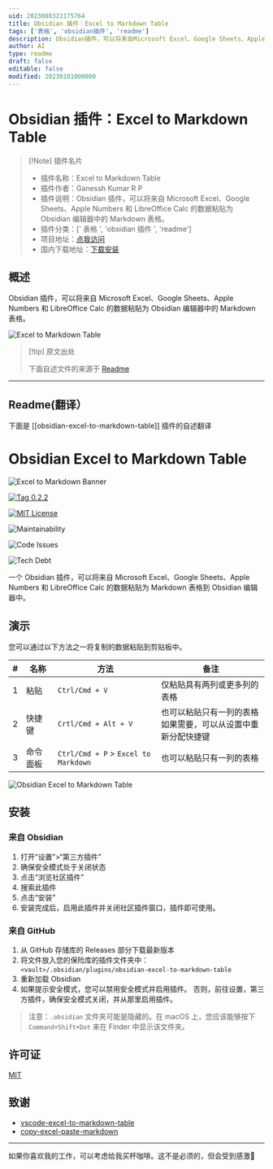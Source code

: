 ```yaml
---
uid: 2023080322175764
title: Obsidian 插件：Excel to Markdown Table
tags: ['表格', 'obsidian插件', 'readme']
description: Obsidian插件，可以将来自Microsoft Excel、Google Sheets、Apple Numbers和LibreOffice Calc的数据粘贴为Obsidian编辑器中的Markdown表格。
author: AI
type: readme
draft: false
editable: false
modified: 20230101000000
---
```


# Obsidian 插件：Excel to Markdown Table

> [!Note] 插件名片
> - 插件名称：Excel to Markdown Table
> - 插件作者：Ganessh Kumar R P
> - 插件说明：Obsidian 插件，可以将来自 Microsoft Excel、Google Sheets、Apple Numbers 和 LibreOffice Calc 的数据粘贴为 Obsidian 编辑器中的 Markdown 表格。
> - 插件分类：[' 表格 ', 'obsidian 插件 ', 'readme']
> - 项目地址：[点我访问](https://github.com/ganesshkumar/obsidian-excel-to-markdown-table)
> - 国内下载地址：[下载安装](https://pkmer.cn/products/plugin/pluginMarket/?obsidian-excel-to-markdown-table)

## 概述

Obsidian 插件，可以将来自 Microsoft Excel、Google Sheets、Apple Numbers 和 LibreOffice Calc 的数据粘贴为 Obsidian 编辑器中的 Markdown 表格。

![Excel to Markdown Table](https://cdn.pkmer.cn/covers/obsidian-excel-to-markdown-table.gif!pkmer)

> [!tip] 原文出处
>
>下面自述文件的来源于 [Readme](https://ghproxy.net/https://raw.githubusercontent.com/ganesshkumar/obsidian-excel-to-markdown-table/master/README.md)
>

---

## Readme(翻译）

下面是 [[obsidian-excel-to-markdown-table]] 插件的自述翻译

# Obsidian Excel to Markdown Table

![Excel to Markdown Banner](https://user-images.githubusercontent.com/2135089/153448883-7ff1b12a-aaca-4eb5-b1e3-4bc227481d04.gif)

[![Tag 0.2.2](https://img.shields.io/badge/tag-0.2.2-blue)](https://github.com/ganesshkumar/obsidian-excel-to-markdown-table/releases/tag/0.2.2)

[![MIT License](https://img.shields.io/github/license/ganesshkumar/obsidian-excel-to-markdown-table)](LICENSE)

![Maintainability](https://img.shields.io/codeclimate/maintainability-percentage/ganesshkumar/obsidian-excel-to-markdown-table)

![Code Issues](https://img.shields.io/codeclimate/issues/ganesshkumar/obsidian-excel-to-markdown-table?label=code%3Aissues)

![Tech Debt](https://img.shields.io/codeclimate/tech-debt/ganesshkumar/obsidian-excel-to-markdown-table)

一个 Obsidian 插件，可以将来自 Microsoft Excel、Google Sheets、Apple Numbers 和 LibreOffice Calc 的数据粘贴为 Markdown 表格到 Obsidian 编辑器中。

## 演示

您可以通过以下方法之一将复制的数据粘贴到剪贴板中。

| # | 名称 | 方法 | 备注 |
|---|------|--------|-------|
|1| 粘贴 |`Ctrl/Cmd + V` | 仅粘贴具有两列或更多列的表格 |
|2| 快捷键 |`Crtl/Cmd + Alt + V` | 也可以粘贴只有一列的表格 <br/> 如果需要，可以从设置中重新分配快捷键 |
|3| 命令面板 |`Ctrl/Cmd + P` > `Excel to Markdown` | 也可以粘贴只有一列的表格 |

![Obsidian Excel to Markdown Table](https://user-images.githubusercontent.com/2135089/153027044-d1b91515-d5ea-4624-ace1-654c4ceccdc1.gif)

## 安装

### 来自 Obsidian

1. 打开“设置”>“第三方插件”
2. 确保安全模式处于关闭状态
3. 点击“浏览社区插件”
4. 搜索此插件
5. 点击“安装”
6. 安装完成后，启用此插件并关闭社区插件窗口，插件即可使用。

### 来自 GitHub

1. 从 GitHub 存储库的 Releases 部分下载最新版本
2. 将文件放入您的保险库的插件文件夹中：`<vault>/.obsidian/plugins/obsidian-excel-to-markdown-table`
3. 重新加载 Obsidian
4. 如果提示安全模式，您可以禁用安全模式并启用插件。
    否则，前往设置，第三方插件，确保安全模式关闭，并从那里启用插件。

> 注意：`.obsidian` 文件夹可能是隐藏的。在 macOS 上，您应该能够按下 `Command+Shift+Dot` 来在 Finder 中显示该文件夹。

## 许可证

[MIT](LICENSE)

## 致谢

- [vscode-excel-to-markdown-table](https://github.com/csholmq/vscode-excel-to-markdown-table)
- [copy-excel-paste-markdown](https://github.com/thisdavej/copy-excel-paste-markdown)

---

如果你喜欢我的工作，可以考虑给我买杯咖啡。这不是必须的，但会受到感激🙂
